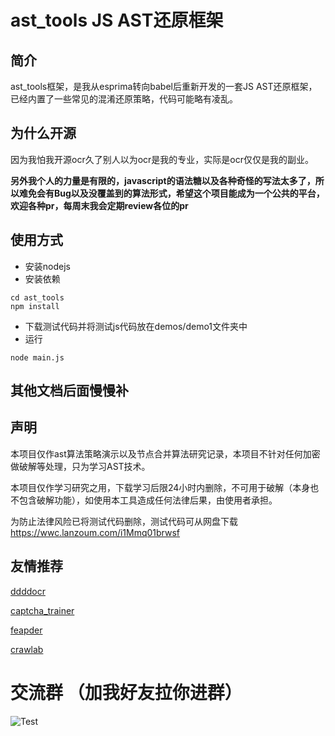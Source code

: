 # ast_tools JS AST还原框架

## 简介
ast_tools框架，是我从esprima转向babel后重新开发的一套JS AST还原框架，已经内置了一些常见的混淆还原策略，代码可能略有凌乱。

## 为什么开源
因为我怕我开源ocr久了别人以为ocr是我的专业，实际是ocr仅仅是我的副业。

**另外我个人的力量是有限的，javascript的语法糖以及各种奇怪的写法太多了，所以难免会有Bug以及没覆盖到的算法形式，希望这个项目能成为一个公共的平台，欢迎各种pr，每周末我会定期review各位的pr**

## 使用方式

+ 安装nodejs
+ 安装依赖

```shell
cd ast_tools
npm install
```
+ 下载测试代码并将测试js代码放在demos/demo1文件夹中
+ 运行
```shell
node main.js
```

## 其他文档后面慢慢补

## 声明

本项目仅作ast算法策略演示以及节点合并算法研究记录，本项目不针对任何加密做破解等处理，只为学习AST技术。

本项目仅作学习研究之用，下载学习后限24小时内删除，不可用于破解（本身也不包含破解功能），如使用本工具造成任何法律后果，由使用者承担。

为防止法律风险已将测试代码删除，测试代码可从网盘下载 https://wwc.lanzoum.com/i1Mmq01brwsf

## 友情推荐

[ddddocr](https://github.com/sml2h3/ddddocr)

[captcha_trainer](https://github.com/kerlomz/captcha_trainer)

[feapder](https://github.com/Boris-code/feapder)

[crawlab](https://github.com/crawlab-team/crawlab)

# 交流群 （加我好友拉你进群）

![Test](https://cdn.wenanzhe.com/img/mmqrcode1640418911274.png!/scale/50) 
